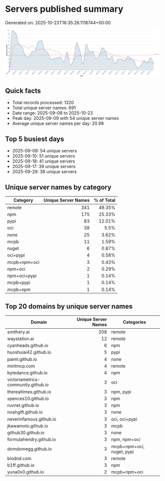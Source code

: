 # Servers published summary

Generated on: 2025-10-23T16:35:26.1118744+00:00

![Unique servers per day](servers-per-day.svg)

## Quick facts
- Total records processed: 1320
- Total unique server names: 691
- Date range: 2025-09-08 to 2025-10-23
- Peak day: 2025-09-09 with 54 unique server names
- Average unique server names per day: 20.98

## Top 5 busiest days
- 2025-09-09: 54 unique servers
- 2025-09-10: 51 unique servers
- 2025-09-18: 41 unique servers
- 2025-09-17: 39 unique servers
- 2025-09-29: 38 unique servers

## Unique server names by category

| Category | Unique Server Names | % of Total |
|----------|---------------------:|-----------:|
| remote | 341 | 49.35% |
| npm | 175 | 25.33% |
| pypi | 83 | 12.01% |
| oci | 38 | 5.5% |
| none | 25 | 3.62% |
| mcpb | 11 | 1.59% |
| nuget | 6 | 0.87% |
| oci+pypi | 4 | 0.58% |
| mcpb+npm+oci | 3 | 0.43% |
| npm+oci | 2 | 0.29% |
| npm+oci+pypi | 1 | 0.14% |
| mcpb+pypi | 1 | 0.14% |
| mcpb+npm | 1 | 0.14% |

## Top 20 domains by unique server names

| Domain | Unique Server Names | Categories |
|--------|---------------------:|------------|
| smithery.ai | 208 | remote |
| waystation.ai | 12 | remote |
| cyanheads.github.io | 6 | npm |
| huoshuiai42.github.io | 5 | pypi |
| paiml.github.io | 4 | none |
| mintmcp.com | 4 | remote |
| bytedance.github.io | 4 | npm |
| victoriametrics-community.github.io | 3 | oci |
| therealtimex.github.io | 3 | npm, pypi |
| spences10.github.io | 3 | npm |
| ruvnet.github.io | 3 | npm |
| noahgift.github.io | 3 | none |
| neverinfamous.github.io | 3 | oci, oci+pypi |
| jkawamoto.github.io | 3 | mcpb |
| github30.github.io | 3 | none |
| formulahendry.github.io | 3 | npm, npm+oci |
| domdomegg.github.io | 3 | mcpb+npm+oci, nuget, pypi |
| biodnd.com | 3 | remote |
| b1ff.github.io | 3 | npm |
| yuna0x0.github.io | 2 | mcpb+npm+oci |
